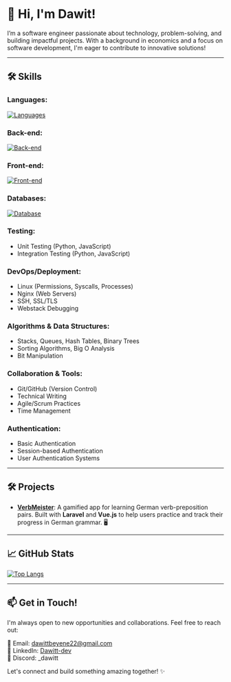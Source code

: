 # 👋 Hi, I'm Dawit!

I’m a software engineer passionate about technology, problem-solving, and building impactful projects. With a background in economics and a focus on software development, I'm eager to contribute to innovative solutions!

---

## 🛠️ Skills

### Languages:
[![Languages](https://skillicons.dev/icons?i=c,python,php,javascript,html,css&theme=light)](https://skillicons.dev)

### Back-end:
[![Back-end](https://skillicons.dev/icons?i=linux,nginx,redis,ubuntu,flask,express,laravel&theme=light)](https://skillicons.dev)

### Front-end:
[![Front-end](https://skillicons.dev/icons?i=nodejs,react,tailwind,vite,vue,typescript&theme=light)](https://skillicons.dev)

### Databases:
[![Database](https://skillicons.dev/icons?i=mysql,sqlite,postgres,mongo&theme=light)](https://skillicons.dev)

### Testing:
- Unit Testing (Python, JavaScript)
- Integration Testing (Python, JavaScript)

### DevOps/Deployment:
- Linux (Permissions, Syscalls, Processes)
- Nginx (Web Servers)
- SSH, SSL/TLS
- Webstack Debugging

### Algorithms & Data Structures:
- Stacks, Queues, Hash Tables, Binary Trees
- Sorting Algorithms, Big O Analysis
- Bit Manipulation

### Collaboration & Tools:
- Git/GitHub (Version Control)
- Technical Writing
- Agile/Scrum Practices
- Time Management

### Authentication:
- Basic Authentication
- Session-based Authentication
- User Authentication Systems

---

## 🛠️ Projects

- **[VerbMeister](https://www.verbmeister.me)**: A gamified app for learning German verb-preposition pairs. Built with **Laravel** and **Vue.js** to help users practice and track their progress in German grammar. 🖥️

---

## 📈 GitHub Stats


[![Top Langs](https://github-readme-stats.vercel.app/api/top-langs/?username=Dawitt-dev&layout=compact&theme=auto)](https://github.com/yourusername/github-readme-stats)

---

## 📫 Get in Touch!

I'm always open to new opportunities and collaborations. Feel free to reach out:

📧 Email: [dawittbeyene22@gmail.com](mailto:dawittbeyene22@gmail.com)  
💼 LinkedIn: [Dawitt-dev](https://www.linkedin.com/in/dawitt-dev)  
💬 Discord: _dawitt


Let's connect and build something amazing together! ✨
